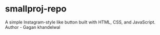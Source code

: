 # smallproj-repo
A simple Instagram-style like button built with HTML, CSS, and JavaScript.
Author - Gagan khandelwal
